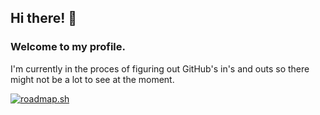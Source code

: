 ## Hi there! 👋

### Welcome to my profile.

I'm currently in the proces of figuring out GitHub's in's and outs so there might not be a lot to see at the moment.

[![roadmap.sh](https://roadmap.sh/card/wide/671565e5791f57dd60284476?variant=dark&roadmaps=cyber-security)](https://roadmap.sh)

<!--
**GoodGuyKenny/GoodGuyKenny** is a ✨ _special_ ✨ repository because its `README.md` (this file) appears on your GitHub profile.

Here are some ideas to get you started:

- 🔭 I’m currently working on ...
- 🌱 I’m currently learning ...
- 👯 I’m looking to collaborate on ...
- 🤔 I’m looking for help with ...
- 💬 Ask me about ...
- 📫 How to reach me: ...
- 😄 Pronouns: ...
- ⚡ Fun fact: ...
-->
